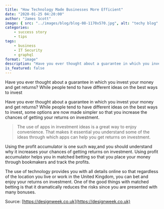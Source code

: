 ```yaml
---
title: "How Technology Made Businesses More Efficient"
date: "2020-01-25 04:20:00"
author: "James Scott"
image: { src: "../images/blog/blog-08-1170x570.jpg", alt: "techy blog" }
categories:
    - success story
    - tips
tags:
    - business
    - IT Security
    - graphql
format: "image"
description: "Have you ever thought about a guarantee in which you invest your money and get returns? While people tend to have different ideas on the best ways to invest"
is_featured: false
---
```


Have you ever thought about a guarantee in which you invest your money and get returns? While people tend to have different ideas on the best ways to invest

<!-- endexcerpt -->

Have you ever thought about a guarantee in which you invest your money and get returns? While people tend to have different ideas on the best ways to invest, some options are now made simpler so that you increase the chances of getting your returns on investment.

> The use of apps in investment ideas is a great way to enjoy convenience. That makes it essential you understand some of the ideas through which apps can help you get returns on investment.

Using the profit accumulator is one such way,and you should understand why it increases your chances of getting returns on investment. Using profit accumulator helps you in matched betting so that you place your money through bookmakers and track the profits.

The use of technology provides you with all details online so that regardless of the location you live or work in the United Kingdom, you can bet and enjoy your returns on investment.
One of the good things with matched betting is that it dramatically reduces the risks since you are presented with many bonuses.

Source: [https://designweek.co.uk](https://designweek.co.uk)
